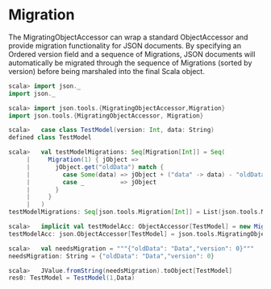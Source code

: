 Migration
=========

The MigratingObjectAccessor can wrap a standard ObjectAccessor and provide migration functionality for JSON documents.
By specifying an Ordered version field and a sequence of Migrations, JSON documents will automatically be migrated through
the sequence of Migrations (sorted by version) before being marshaled into the final Scala object.


```scala
scala> import json._
import json._

scala> import json.tools.{MigratingObjectAccessor,Migration}
import json.tools.{MigratingObjectAccessor, Migration}

scala>   case class TestModel(version: Int, data: String)
defined class TestModel

scala>   val testModelMigrations: Seq[Migration[Int]] = Seq(
     |     Migration(1) { jObject =>
     |       jObject.get("oldData") match {
     |         case Some(data) => jObject + ("data" -> data) - "oldData"
     |         case _          => jObject
     |       }
     |     }
     |   )
testModelMigrations: Seq[json.tools.Migration[Int]] = List(json.tools.Migration$$anon$1@57e5e9f3)

scala>   implicit val testModelAcc: ObjectAccessor[TestModel] = new MigratingObjectAccessor(testModelMigrations, "version", ObjectAccessor.create[TestModel])
testModelAcc: json.ObjectAccessor[TestModel] = json.tools.MigratingObjectAccessor@7e195aa

scala>   val needsMigration = """{"oldData": "Data","version": 0}"""
needsMigration: String = {"oldData": "Data","version": 0}

scala>   JValue.fromString(needsMigration).toObject[TestModel]
res0: TestModel = TestModel(1,Data)
```

